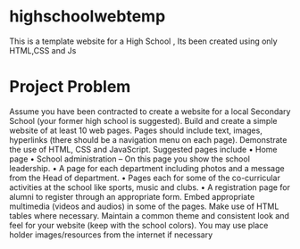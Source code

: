 # highschoolwebtemp
This is a template website for a High School , Its been created using only HTML,CSS and Js

# Project Problem

Assume you have been contracted to create a website for a local Secondary School (your former 
high school is suggested). Build and create a simple website of at least 10 web pages. Pages should 
include text, images, hyperlinks (there should be a navigation menu on each page). Demonstrate the 
use of HTML, CSS and JavaScript. 
Suggested pages include
      • Home page
      • School administration – On this page you show the school leadership. 
      • A page for each department including photos and a message from the Head of 
         department. 
      • Pages each for some of the co-curricular activities at the school like sports, music 
         and clubs. 
      • A registration page for alumni to register through an appropriate form. 
Embed appropriate multimedia (videos and audios) in some of the pages. 
Make use of HTML tables where necessary.
Maintain a common theme and consistent look and feel for your website (keep with the school 
colors). 
You may use place holder images/resources from the internet if necessary
